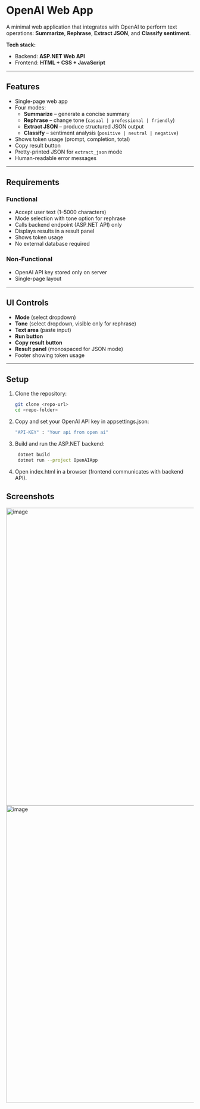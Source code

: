 # OpenAI Web App

A minimal web application that integrates with OpenAI to perform text operations: **Summarize**, **Rephrase**, **Extract JSON**, and **Classify sentiment**.  

**Tech stack:**  
- Backend: **ASP.NET Web API**  
- Frontend: **HTML + CSS + JavaScript**

---

## Features

- Single-page web app
- Four modes:
  - **Summarize** – generate a concise summary
  - **Rephrase** – change tone (`casual | professional | friendly`)
  - **Extract JSON** – produce structured JSON output
  - **Classify** – sentiment analysis (`positive | neutral | negative`)
- Shows token usage (prompt, completion, total)
- Copy result button
- Pretty-printed JSON for `extract_json` mode
- Human-readable error messages

---

## Requirements

### Functional
- Accept user text (1–5000 characters)
- Mode selection with tone option for rephrase
- Calls backend endpoint (ASP.NET API) only
- Displays results in a result panel
- Shows token usage
- No external database required

### Non-Functional
- OpenAI API key stored only on server
- Single-page layout

---

## UI Controls

- **Mode** (select dropdown)
- **Tone** (select dropdown, visible only for rephrase)
- **Text area** (paste input)
- **Run button**
- **Copy result button**
- **Result panel** (monospaced for JSON mode)
- Footer showing token usage

---

## Setup

1. Clone the repository:
   ```bash
   git clone <repo-url>
   cd <repo-folder>

2. Copy and set your OpenAI API key in appsettings.json:
   ```bash
   "API-KEY" : "Your api from open ai"

3. Build and run the ASP.NET backend:
   ```bash
    dotnet build
    dotnet run --project OpenAIApp

4. Open index.html in a browser (frontend communicates with backend API).

## Screenshots

<img width="600" height="800" alt="image" src="https://github.com/user-attachments/assets/54ae1eb4-18e0-427d-8c14-fad3ee78e27f" />

<img width="600" height="800" alt="image" src="https://github.com/user-attachments/assets/76a6d12c-e4d4-422f-afd0-003643f5882c" />

